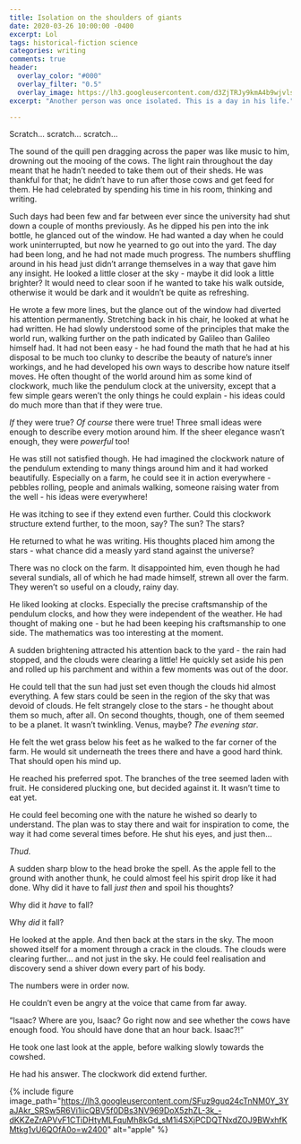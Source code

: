 ```yaml
---
title: Isolation on the shoulders of giants
date: 2020-03-26 10:00:00 -0400
excerpt: Lol
tags: historical-fiction science
categories: writing
comments: true
header:
  overlay_color: "#000"
  overlay_filter: "0.5"
  overlay_image: https://lh3.googleusercontent.com/d3ZjTRJy9kmA4b9wjvlsoroFQzaH_lSTBR1ShOayC-5cG4DNCvLls7ZBuelyE_n8n-ow6EVwEy8xnolXnQ1tkhCVnHWNfcpkcAikToJZSvLg9d9s_UPfmyV0SyY4AG2NakWbH8tAORc=w2400
excerpt: "Another person was once isolated. This is a day in his life."

---
```


Scratch… scratch… scratch…

The sound of the quill pen dragging across the paper was like music to him, drowning out the mooing of the cows. The light rain throughout the day meant that he hadn’t needed to take them out of their sheds. He was thankful for that; he didn’t have to run after those cows and get feed for them. He had celebrated by spending his time in his room, thinking and writing.

Such days had been few and far between ever since the university had shut down a couple of months previously. As he dipped his pen into the ink bottle, he glanced out of the window. He had wanted a day when he could work uninterrupted, but now he yearned to go out into the yard. The day had been long, and he had not made much progress. The numbers shuffling around in his head just didn’t arrange themselves in a way that gave him any insight. He looked a little closer at the sky - maybe it did look a little brighter? It would need to clear soon if he wanted to take his walk outside, otherwise it would be dark and it wouldn’t be quite as refreshing.

He wrote a few more lines, but the glance out of the window had diverted his attention permanently. Stretching back in his chair, he  looked at what he had written. He had slowly understood some of the principles that make the world run, walking further on the path indicated by Galileo than Galileo himself had. It had not been easy - he had found the math that he had at his disposal to be much too clunky to describe the beauty of nature’s inner workings, and he had developed his own ways to describe how nature itself moves. He often thought of the world around him as some kind of clockwork, much like the pendulum clock at the university, except that a few simple gears weren’t the only things he could explain - his ideas could do much more than that if they were true. 

*If* they were true? *Of course* there were true! Three small ideas were enough to describe every motion around him. If the sheer elegance wasn’t enough, they were *powerful* too!

He was still not satisfied though. He had imagined the clockwork nature of the pendulum extending to many things around him and it had worked beautifully. Especially on a farm, he could see it in action everywhere - pebbles rolling, people and animals walking, someone raising water from the well - his ideas were everywhere! 

He was itching to see if they extend even further. Could this clockwork structure extend further, to the moon, say? The sun? The stars?

He returned to what he was writing. His thoughts placed him among the stars - what chance did a measly yard stand against the universe?

There was no clock on the farm. It disappointed him, even though he had several sundials, all of which he had made himself, strewn all over the farm. They weren’t so useful on a cloudy, rainy day.

He liked looking at clocks. Especially the precise craftsmanship of the pendulum clocks, and how they were independent of the weather. He had thought of making one - but he had been keeping his craftsmanship to one side. The mathematics was too interesting at the moment.

A sudden brightening attracted his attention back to the yard - the rain had stopped, and the clouds were clearing a little! He quickly set aside his pen and rolled up his parchment and within a few moments was out of the door.

He could tell that the sun had just set even though the clouds hid almost everything. A few stars could be seen in the region of the sky that was devoid of clouds. He felt strangely close to the stars - he thought about them so much, after all. On second thoughts, though, one of them seemed to be a planet. It wasn’t twinkling. Venus, maybe? *The evening star*.

He felt the wet grass below his feet as he walked to the far corner of the farm. He would sit underneath the trees there and have a good hard think. That should open his mind up.

He reached his preferred spot. The branches of the tree seemed laden with fruit. He considered plucking one, but decided against it. It wasn’t time to eat yet.

He could feel becoming one with the nature he wished so dearly to understand. The plan was to stay there and wait for inspiration to come, the way it had come several times before. He shut his eyes, and just then...

*Thud.*

A sudden sharp blow to the head broke the spell. As the apple fell to the ground with another thunk, he could almost feel his spirit drop like it had done. Why did it have to fall *just then* and spoil his thoughts?

Why did it *have* to fall?

Why *did* it fall?

He looked at the apple. And then back at the stars in the sky. The moon showed itself for a moment through a crack in the clouds. The clouds were clearing further… and not just in the sky. He could feel realisation and discovery send a shiver down every part of his body.

The numbers were in order now.

He couldn’t even be angry at the voice that came from far away. 

“Isaac? Where are you, Isaac? Go right now and see whether the cows have enough food. You should have done that an hour back. Isaac?!”

He took one last look at the apple, before walking slowly towards the cowshed. 

He had his answer. The clockwork did extend further. 

{% include figure image_path="https://lh3.googleusercontent.com/SFuz9guq24cTnNM0Y_3YaJAkr_SRSw5R6Vi1iicQBV5f0DBs3NV969DoX5zhZL-3k_-dKKZeZrAPVvF1CTiDHtyMLFquMh8kGd_sM1i4SXjPCDQTNxdZOJ9BWxhfKMtkg1vU6QOfA0o=w2400" alt="apple" %}